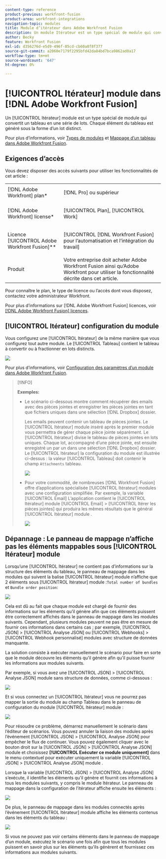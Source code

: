 ```yaml
---
content-type: reference
product-previous: workfront-fusion
product-area: workfront-integrations
navigation-topic: modules
title: Module d’itérateur dans Adobe Workfront Fusion
description: Un module Itérateur est un type spécial de module qui convertit un tableau en une série de lots. Chaque élément du tableau est généré sous la forme d’un lot distinct.
author: Becky
feature: Workfront Fusion
exl-id: d356276d-e5d9-496f-85cd-cb60a8f8f377
source-git-commit: a2060e7179f2295bfd42da84bd7bca9862ad0a17
workflow-type: tm+mt
source-wordcount: '647'
ht-degree: 0%

---
```


# [!UICONTROL Itérateur] module dans [!DNL Adobe Workfront Fusion]

Un [!UICONTROL Itérateur] module est un type spécial de module qui convertit un tableau en une série de lots. Chaque élément du tableau est généré sous la forme d’un lot distinct.

Pour plus d’informations, voir [Types de modules](../../workfront-fusion/modules/module-types.md) et [Mappage d’un tableau dans Adobe Workfront Fusion](../../workfront-fusion/mapping/map-an-array.md).

## Exigences d’accès

Vous devez disposer des accès suivants pour utiliser les fonctionnalités de cet article :

<table style="table-layout:auto">
 <col> 
 <col> 
 <tbody> 
  <tr> 
    <td role="rowheader">[!DNL Adobe Workfront] plan*</td> 
   <td> <p>[!DNL Pro] ou supérieur</p> </td> 
  </tr> 
  <tr data-mc-conditions=""> 
   <td role="rowheader">[!DNL Adobe Workfront] license*</td> 
   <td> <p>[!UICONTROL Plan], [!UICONTROL Work]</p> </td> 
  </tr> 
  <tr> 
   <td role="rowheader">Licence [!UICONTROL Adobe Workfront Fusion]**</td> 
   <td> <p>[!UICONTROL [!DNL Workfront Fusion] pour l’automatisation et l’intégration du travail] </p>  </td> 
  </tr> 
  <tr> 
   <td role="rowheader">Produit</td> 
   <td>Votre entreprise doit acheter Adobe Workfront Fusion ainsi qu’Adobe Workfront pour utiliser la fonctionnalité décrite dans cet article.</td> 
  </tr> 
 </tbody> 
</table>

Pour connaître le plan, le type de licence ou l’accès dont vous disposez, contactez votre administrateur Workfront.

Pour plus d’informations sur [!DNL Adobe Workfront Fusion] licences, voir [[!DNL Adobe Workfront Fusion] licences](../../workfront-fusion/get-started/license-automation-vs-integration.md).

## [!UICONTROL Itérateur] configuration du module

Vous configurez une [!UICONTROL Itérateur] de la même manière que vous configurez tout autre module. Le [!UICONTROL Tableau] contient le tableau à convertir ou à fractionner en lots distincts.

![](assets/set-up-iterator-350x190.jpg)

Pour plus d’informations, voir [Configuration des paramètres d’un module dans Adobe Workfront Fusion](../../workfront-fusion/modules/configure-a-modules-settings.md).

>[!INFO]
>
>**Exemples:**
>
>* Le scénario ci-dessous montre comment récupérer des emails avec des pièces jointes et enregistrer les pièces jointes en tant que fichiers uniques dans une sélection [!DNL Dropbox] dossier.
   >
   >   Les emails peuvent contenir un tableau de pièces jointes. Le [!UICONTROL Itérateur] module inséré après le premier module vous permettra de gérer chaque pièce jointe séparément. Le [!UICONTROL Itérateur] divise le tableau de pièces jointes en lots uniques. Chaque lot, accompagné d’une pièce jointe, est ensuite enregistré un par un dans une sélection [!DNL Dropbox] dossier. Le [!UICONTROL Itérateur] la configuration du module est illustrée ci-dessus : la valeur [!UICONTROL Tableau] doit contenir le champ `Attachments` tableau.
   >
   >   ![](assets/attachments-array-350x154.jpg)
>
>* Pour votre commodité, de nombreuses [!DNL Workfront Fusion] offre d’applications spécialisée [!UICONTROL Itérateur] modules avec une configuration simplifiée. Par exemple, la variable [!UICONTROL Email] L’application contient le [!UICONTROL Itérateur] module [!UICONTROL Email] > [!UICONTROL Itérer les pièces jointes] qui produira les mêmes résultats que le général [!UICONTROL Itérateur] module .
   >
   >   ![](assets/specialized-iterators-350x135.jpg)



## Dépannage : Le panneau de mappage n’affiche pas les éléments mappables sous [!UICONTROL Itérateur] module

Lorsqu’une [!UICONTROL Itérateur] ne contient pas d’informations sur la structure des éléments du tableau, le panneau de mappage dans les modules qui suivent la balise [!UICONTROL Itérateur] module n’affiche que 2 éléments sous [!UICONTROL Itérateur] module :`Total number of bundles` et `Bundle order position`:

![](assets/mapping-panel-doesnt-display-350x147.png)

Cela est dû au fait que chaque module est chargé de fournir des informations sur les éléments qu’il génère afin que ces éléments puissent être correctement affichés dans le panneau de mappage dans les modules suivants. Cependant, plusieurs modules peuvent ne pas être en mesure de fournir ces informations dans certains cas ; par exemple, [!UICONTROL JSON] > [!UICONTROL Analyse JSON] ou [!UICONTROL Webhooks] > [!UICONTROL Webhook personnalisé] modules avec structure de données manquante.

La solution consiste à exécuter manuellement le scénario pour faire en sorte que le module découvre les éléments qu’il génère afin qu’il puisse fournir les informations aux modules suivants.

Par exemple, si vous avez une [!UICONTROL JSON] > [!UICONTROL Analyse JSON] module sans structure de données, comme ci-dessous :

![](assets/json-parse-json-350x285.png)

Et si vous connectez un [!UICONTROL Itérateur] vous ne pourrez pas mapper la sortie du module au champ Tableau dans le panneau de configuration du module [!UICONTROL Itérateur] module :

![](assets/connect-iterator-module-350x146.png)

Pour résoudre ce problème, démarrez manuellement le scénario dans l’éditeur de scénarios. Vous pouvez annuler la liaison des modules après l’événement [!UICONTROL JSON] > [!UICONTROL Analyse JSON] pour empêcher le flux de continuer. Vous pouvez également cliquer avec le bouton droit sur la [!UICONTROL JSON] > [!UICONTROL Analyse JSON] module et choisissez **[!UICONTROL Exécuter ce module uniquement]** dans le menu contextuel pour exécuter uniquement la variable [!UICONTROL JSON] > [!UICONTROL Analyse JSON] module .

Lorsque la variable [!UICONTROL JSON] > [!UICONTROL Analyse JSON] s’exécute, il identifie les éléments qu’il génère et fournit ces informations à tous les modules suivants, y compris le module Itérateur. Le panneau de mappage dans la configuration de l’itérateur affiche ensuite les éléments :

![](assets/mapping-panel-displays-items-350x131.png)

De plus, le panneau de mappage dans les modules connectés après l’événement [!UICONTROL Itérateur] module affiche les éléments contenus dans les éléments du tableau :

![](assets/items-contained-in-array-350x156.png)

Si vous ne pouvez pas voir certains éléments dans le panneau de mappage d’un module, exécutez le scénario une fois afin que tous les modules puissent en savoir plus sur les éléments qu’ils génèrent et fournissez ces informations aux modules suivants.
